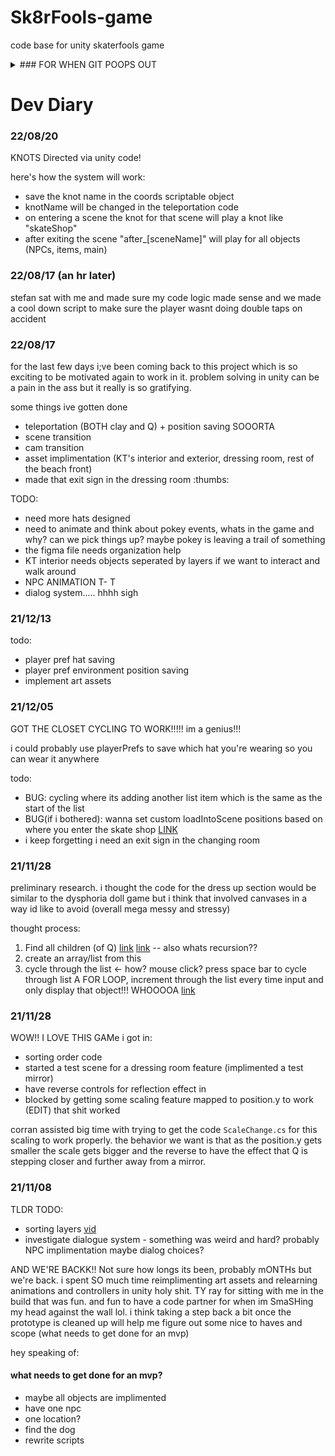 # Sk8rFools-game
code base for unity skaterfools game

<details>
<summary> ### FOR WHEN GIT POOPS OUT</summary>

this should _theoretically_ work..

1. open command prompt
2. jump to directory command `popd` [source](https://blogs.umass.edu/Techbytes/2014/11/14/file-navigation-with-windows-command-prompt/) - if that doesn't work typing `D:` or whatever your disk name will get you to the right directory
3. type `git add -A` (im pretty sure) - this just commits whatever is sitting in github that's presumably been screaming errors
4. `git config --global core.autocrlf true` setting this makes the endings error go away.. maybe
5. `git commit -A`
6. write your commit message `<esc> [COMMIT MESSAGE HERE??] :wq <enter>` [source](https://stackoverflow.com/questions/13340329/how-to-save-a-git-commit-message-from-windows-cmd)
 </details>

# Dev Diary

 ### 22/08/20
 
 KNOTS Directed via unity code!
 
 here's how the system will work:
 
 * save the knot name in the coords scriptable object 
 * knotName will be changed in the teleportation code
 * on entering a scene the knot for that scene will play a knot like "skateShop"
 * after exiting the scene "after_[sceneName]" will play for all objects (NPCs, items, main)
 
 ### 22/08/17 (an hr later)
 
 stefan sat with me and made sure my code logic made sense and we made a cool down script to make sure the player wasnt doing double taps on accident
 
 ### 22/08/17
 
 for the last few days i;ve been coming back to this project which is so exciting to be motivated again to work in it. problem solving in unity can be a pain in the ass but it really is so gratifying.
 
 some things ive gotten done
 
 * teleportation (BOTH clay and Q) + position saving SOOORTA
 * scene transition
 * cam transition
 * asset implimentation (KT's interior and exterior, dressing room, rest of the beach front)
 * made that exit sign in the dressing room :thumbs:
 
 TODO:
 
 * need more hats designed
 * need to animate and think about pokey events, whats in the game and why? can we pick things up? maybe pokey is leaving a trail of something
 * the figma file needs organization help
 * KT interior needs objects seperated by layers if we want to interact and walk around
 * NPC ANIMATION T- T
 * dialog system..... hhhh sigh
 
 ### 21/12/13
 
 todo:
 
 * player pref hat saving
 * player pref environment position saving
 * implement art assets

 ### 21/12/05
 
 GOT THE CLOSET CYCLING TO WORK!!!!! im a genius!!!
 
 i could probably use playerPrefs to save which hat you're wearing so you can wear it anywhere
 
 todo:
 
 * BUG: cycling where its adding another list item which is the same as the start of the list
 * BUG(if i bothered): wanna set custom loadIntoScene positions based on where you enter the skate shop [LINK](https://forum.unity.com/threads/load-scene-and-player-position.416434/)
 * i keep forgetting i need an exit sign in the changing room
 
 ### 21/11/28
 
 preliminary research. i thought the code for the dress up section would be similar to the dysphoria doll game but i think that involved canvases in a way id like to avoid (overall mega messy and stressy)
 
 thought process:
 
 1. Find all children (of Q) [link](https://forum.unity.com/threads/finding-all-children-of-object.453466/) [link](https://stackoverflow.com/questions/37943729/get-all-children-children-of-children-in-unity3d) -- also whats recursion??
 2. create an array/list from this
 3. cycle through the list <- how? mouse click? press space bar to cycle through list
    A FOR LOOP, increment through the list every time input and only display that object!!! WHOOOOA [link](https://stackoverflow.com/questions/46358717/how-to-loop-through-and-destroy-all-children-of-a-game-object-in-unity)

 ### 21/11/28
 
 WOW!! I LOVE THIS GAMe i got in:
 * sorting order code
 * started a test scene for a dressing room feature (implimented a test mirror)
 * have reverse controls for reflection effect in
 * blocked by getting some scaling feature mapped to position.y to work 
(EDIT) that shit worked
 
 corran assisted big time with trying to get the code `ScaleChange.cs` for this scaling to work properly.
 the behavior we want is that as the position.y gets smaller the scale gets bigger and the reverse to have the effect that Q is stepping closer and further away from a mirror.
 
### 21/11/08

TLDR TODO: 
* sorting layers [vid](https://www.youtube.com/watch?v=HM17mAmLd7k)
* investigate dialogue system - something was weird and hard? probably NPC implimentation maybe dialog choices?

AND WE'RE BACKK!! Not sure how longs its been, probably mONTHs but we're back. i spent SO much time reimplimenting art assets and relearning animations and controllers in unity holy shit. TY ray for sitting with me in the build that was fun. and fun to have a code partner for when im SmaSHing my head against the wall lol. i think taking a step back a bit once the prototype is cleaned up will help me figure out some nice to haves and scope (what needs to get done for an mvp)

hey speaking of: 

#### what needs to get done for an mvp?
* maybe all objects are implimented
* have one npc
* one location?
* find the dog
* rewrite scripts
